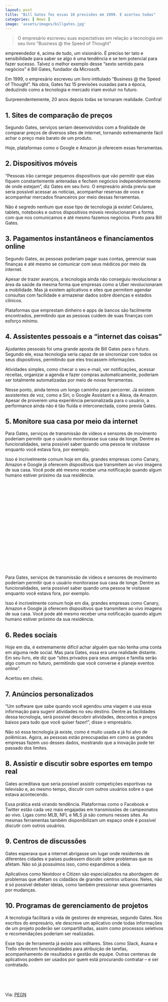 ```yaml
---
layout: post
title: "Bill Gates fez essas 10 previsões em 1999. E acertou todas"
categories: [ News ]
image: 'assets/images/billgates.jpg'
---
```


> O empresário escreveu suas expectativas em relação a tecnologia em seu livro "Business @ the Speed of Thought"

empreendedor é, acima de tudo, um visionário. É preciso ter tato e sensibilidade para saber se algo é uma tendência e se tem potencial para fazer sucesso. Talvez o melhor exemplo desse “sexto sentido para negócios” é Bill Gates, fundador da Microsoft.

Em 1999, o empresário escreveu um livro intitulado “Business @ the Speed of Thought”. Na obra, Gates faz 15 previsões ousadas para a época, deduzindo como a tecnologia e mercado iriam evoluir no futuro.

Surpreendentemente, 20 anos depois todas se tornaram realidade. Confira!

<!-- RETANGULO LARGO -->
<script async src="https://pagead2.googlesyndication.com/pagead/js/adsbygoogle.js"></script>
<!-- Informat -->
<ins class="adsbygoogle"
style="display:block"
data-ad-client="ca-pub-2838251107855362"
data-ad-slot="2327980059"
data-ad-format="auto"
data-full-width-responsive="true"></ins>
<script>
(adsbygoogle = window.adsbygoogle || []).push({});
</script>

## 1. Sites de comparação de preços

Segundo Gates, serviços seriam desenvolvidos com a finalidade de comparar preços de diversos sites de internet, tornando extremamente fácil achar o preço mais barato de um produto.

Hoje, plataformas como o Google e Amazon já oferecem essas ferramentas.

## 2. Dispositivos móveis

“Pessoas irão carregar pequenos dispositivos que vão permitir que elas fiquem constantemente antenadas e fechem negócios independentemente de onde estejam”, diz Gates em seu livro. O empresário ainda previu que seria possível acessar as notícias, acompanhar reservas de voos e acompanhar mercados financeiros por meio dessas ferramentas.

Não é segredo nenhum que esse tipo de tecnologia já existe! Celulares, tablets, notebooks e outros dispositivos móveis revolucionaram a forma com que nos comunicamos e até mesmo fazemos negócios. Ponto para Bill Gates.

<!-- RETANGULO LARGO 2 -->
<script async src="//pagead2.googlesyndication.com/pagead/js/adsbygoogle.js"></script>
<ins class="adsbygoogle"
style="display:block; text-align:center;"
data-ad-layout="in-article"
data-ad-format="fluid"
data-ad-client="ca-pub-2838251107855362"
data-ad-slot="8549252987"></ins>
<script>
(adsbygoogle = window.adsbygoogle || []).push({});
</script>

## 3. Pagamentos instantâneos e financiamentos online

Segundo Gates, as pessoas poderiam pagar suas contas,  gerenciar suas finanças e até mesmo se comunicar com seus médicos por meio da internet.

Apesar de trazer avanços, a tecnologia ainda não conseguiu revolucionar a área da saúde da mesma forma que empresas como a Uber revolucionaram a mobilidade. Mas já existem aplicativos e sites que permitem agendar consultas com facilidade e armazenar dados sobre doenças e estados clínicos.

Plataformas que emprestam dinheiro e apps de bancos são facilmente encontrados, permitindo que as pessoas cuidem de suas finanças com esforço mínimo.

## 4. Assistentes pessoais e a “internet das coisas”

Ajudantes pessoais foi uma grande aposta de Bill Gates para o futuro. Segundo ele, essa tecnologia seria capaz de se sincronizar com todos os seus dispositivos, permitindo que eles trocassem informações.

Atividades simples, como checar o seu e-mail, ver notificações, acessar receitas, organizar a agenda e fazer compras automaticamente, poderiam ser totalmente automatizadas por meio de novas ferramentas.

Nesse ponto, ainda temos um longo caminho para percorrer. Já existem assistentes de voz, como a Siri, o Google Assistant e a Alexa, da Amazon. Apesar de proverem uma experiência personalizada para o usuário, a performance ainda não é tão fluída e interconectada, como previa Gates.

## 5. Monitore sua casa por meio da internet

Para Gates, serviços de transmissão de vídeos e sensores de movimento poderiam permitir que o usuário monitorasse sua casa de longe. Dentre as funcionalidades, seria possível saber quando uma pessoa te visitasse enquanto você estava fora, por exemplo.

Isso é incrivelmente comum hoje em dia, grandes empresas como Canary, Amazon e Google já oferecem dispositivos que transmitem ao vivo imagens de sua casa. Você pode até mesmo receber uma notificação quando algum humano estiver próximo da sua residência.

<!-- QUADRADO -->
<script async src="//pagead2.googlesyndication.com/pagead/js/adsbygoogle.js"></script>
<ins class="adsbygoogle"
style="display:inline-block;width:336px;height:280px"
data-ad-client="ca-pub-2838251107855362"
data-ad-slot="5351066970"></ins>
<script>
(adsbygoogle = window.adsbygoogle || []).push({});
</script>

Para Gates, serviços de transmissão de vídeos e sensores de movimento poderiam permitir que o usuário monitorasse sua casa de longe. Dentre as funcionalidades, seria possível saber quando uma pessoa te visitasse enquanto você estava fora, por exemplo.

Isso é incrivelmente comum hoje em dia, grandes empresas como Canary, Amazon e Google já oferecem dispositivos que transmitem ao vivo imagens de sua casa. Você pode até mesmo receber uma notificação quando algum humano estiver próximo da sua residência.

## 6. Redes sociais

Hoje em dia, é extremamente difícil achar alguém que não tenha uma conta em alguma rede social. Mas para Gates, essa era uma realidade distante. Em seu livro, ele diz que “sites privados para seus amigos e família serão algo comum no futuro, permitindo que você converse e planeje eventos online”.

Acertou em cheio.

## 7. Anúncios personalizados

“Um software que sabe quando você agendou uma viagem e usa essa informação para sugerir atividades no seu destino. Dentre as facilidades dessa tecnologia, será possível descobrir atividades, descontos e preços baixos para tudo que você quiser fazer!”, disse o empresário.

Não só essa tecnologia já existe, como é muito usada e já foi alvo de polêmicas. Agora, as pessoas estão preocupadas em como as grandes empresas fazem uso desses dados, mostrando que a inovação pode ter passado dos limites.

## 8. Assistir e discutir sobre esportes em tempo real

Gates acreditava que seria possível assistir competições esportivas na televisão e, ao mesmo tempo, discutir com outros usuários sobre o que estava acontecendo.

Essa prática está virando tendência. Plataformas como o Facebook e Twitter estão cada vez mais engajadas em transmissões de campeonatos ao vivo. Ligas como MLB, NFL e MLS já são comuns nesses sites. As mesmas ferramentas também disponibilizam um espaço onde é possível discutir com outros usuários.

## 9. Centros de discussões

Gates esperava que a internet abrigasse um lugar onde residentes de diferentes cidades e países pudessem discutir sobre problemas que os afetam. Não só já possuímos isso, como expandimos a ideia.

Aplicativos como Nextdoor e Citizen são especializados na abordagem de problemas que afetam os cidadãos de grandes centros urbanos. Neles, não é só possível debater ideias, como também pressionar seus governantes por mudanças.

## 10. Programas de gerenciamento de projetos

A tecnologia facilitará a vida de gestores de empresas, segundo Gates. Nos escritos do empresário, ele descreve um aplicativo onde todas informações de um projeto poderão ser compartilhadas, assim como processos seletivos e recomendações poderiam ser realizadas.

Esse tipo de ferramenta já existe aos milhares. Sites como Slack, Asana e Trello oferecem funcionalidades para atribuição de tarefas, acompanhamento de resultados e gestão de equipe. Outras centenas de aplicativos podem ser usados por quem está procurando contratar – e ser contratado.

<!-- MINI ANÚNCIO -->
<script async src="//pagead2.googlesyndication.com/pagead/js/adsbygoogle.js"></script>
<!-- Games Root -->
<ins class="adsbygoogle"
style="display:inline-block;width:336px;height:50px"
data-ad-client="ca-pub-2838251107855362"
data-ad-slot="5351066970"></ins>
<script>
(adsbygoogle = window.adsbygoogle || []).push({});
</script>

Via: [PEGN](https://revistapegn.globo.com/Tecnologia/noticia/2019/03/bill-gates-fez-essas-10-previsoes-em-1999-e-acertou-todas.html)
